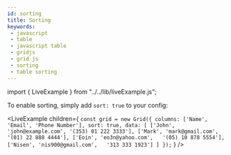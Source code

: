 ```yaml
---
id: sorting
title: Sorting
keywords:
 - javascript
 - table
 - javascript table
 - gridjs
 - grid js
 - sorting
 - table sorting
---
```


import { LiveExample } from "../../lib/liveExample.js";

To enable sorting, simply add `sort: true` to your config:

<LiveExample children={
`
const grid = new Grid({
  columns: ['Name', 'Email', 'Phone Number'],
  sort: true,
  data: [
    ['John', 'john@example.com', '(353) 01 222 3333'],
    ['Mark', 'mark@gmail.com',   '(01) 22 888 4444'],
    ['Eoin', 'eo3n@yahoo.com',   '(05) 10 878 5554'],
    ['Nisen', 'nis900@gmail.com',   '313 333 1923']
  ]
});
`
} />
